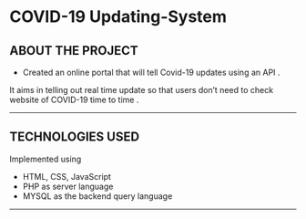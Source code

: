 # COVID-19 Updating-System

ABOUT THE PROJECT
----------------------------
- Created an online portal that will tell Covid-19
updates using an API .

It aims in telling out real time update so that users
don’t need to check website of COVID-19 time to time .

----------------------------

TECHNOLOGIES USED
----------------------------
 Implemented using  

- HTML, CSS, JavaScript
- PHP as server language
- MYSQL as the backend query language


---------------------------- 